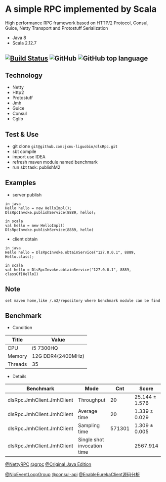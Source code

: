 # A simple RPC implemented by Scala

High performance RPC framework based on HTTP/2 Protocol, Consul, Guice, Netty Transport and Protostuff Serialization
  
* Java 8
* Scala 2.12.7

[![Build Status](https://travis-ci.org/jxnu-liguobin/dlsRpc.svg?branch=master)](https://travis-ci.org/jxnu-liguobin/dlsRpc)
![GitHub](https://img.shields.io/github/license/jxnu-liguobin/dlsRpc.svg)
![GitHub top language](https://img.shields.io/github/languages/top/jxnu-liguobin/dlsRpc.svg)
---

Technology
---

* Netty 
* Http2 
* Protostuff
* Jmh
* Guice
* Consul
* Cglib

Test & Use
---

- git clone ```git@github.com:jxnu-liguobin/dlsRpc.git```
- sbt compile
- import use IDEA
- refresh maven module named benchmark 
- run sbt task: publishM2

Examples
---

- server publish

```
in java
Hello hello = new HelloImpl();
DlsRpcInvoke.publishService(8889, hello);

in scala
val hello = new HelloImpl()
DlsRpcInvoke.publishService(8889, hello)
```
- client obtain

```
in java
Hello hello = DlsRpcInvoke.obtainService("127.0.0.1", 8889, Hello.class);

in scala
val hello = DlsRpcInvoke.obtainService("127.0.0.1", 8889, classOf[Hello])
```

Note
---

```
set maven home,like /.m2/repository where benchmark module can be find
```

Benchmark
---

- Condition 

| Title | Value |
| --- | --- |
| CPU | i5 7300HQ |
| Memory | 12G DDR4(2400MHz) |
| Threads | 35 |

- Details

| Benchmark | Mode | Cnt | Score | Error | Units |
| --- | --- | --- | --- | --- | --- |
| dlsRpc.JmhClient.JmhClient | Throughput |  20 | 25.144 ± 1.576 |  | ops/ms |
| dlsRpc.JmhClient.JmhClient | Average time |  20 | 1.339 ± 0.029 |  | ms/op |
| dlsRpc.JmhClient.JmhClient | Sampling time |  571301 | 1.309 ± 0.005 | | ms/op |
| dlsRpc.JmhClient.JmhClient | Single shot invocation time |   |  2567.914 |   | ms/op |

[@NettyRPC](http://www.cnblogs.com/jietang/p/5675171.html) [@grpc](https://github.com/grpc/grpc-java) [@Original Java Edition](https://github.com/yeyincai/flashRPC)

[@NioEventLoopGroup](https://www.jianshu.com/p/2e3ae43dc4cb) [@consul-api](https://github.com/Ecwid/consul-api) [@EnableEurekaClient源码分析](https://www.cnblogs.com/zhangjianbin/p/6616866.html)

